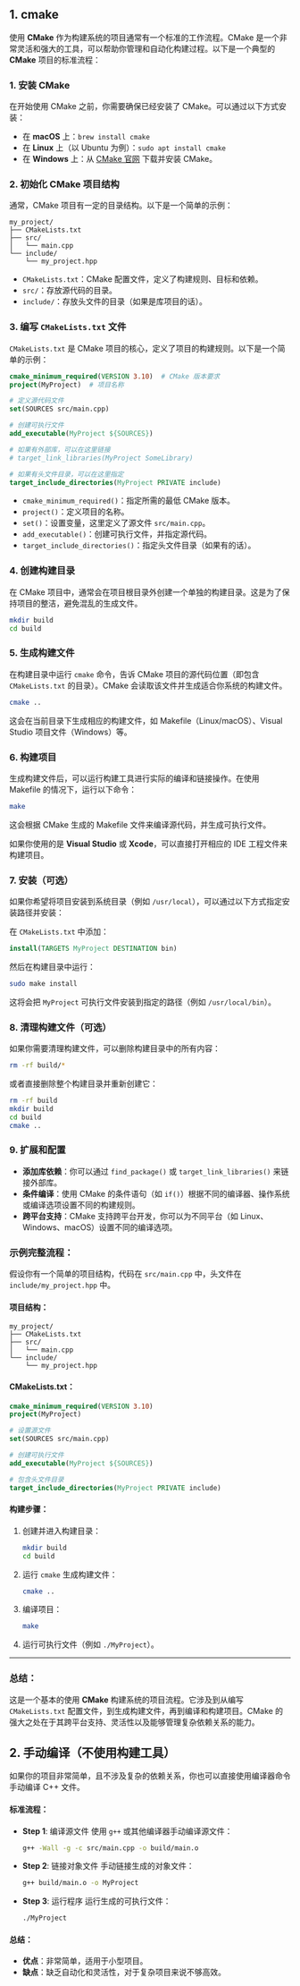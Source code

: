 ## 1. **cmake**

使用 **CMake** 作为构建系统的项目通常有一个标准的工作流程。CMake 是一个非常灵活和强大的工具，可以帮助你管理和自动化构建过程。以下是一个典型的 **CMake** 项目的标准流程：

### 1. **安装 CMake**

在开始使用 CMake 之前，你需要确保已经安装了 CMake。可以通过以下方式安装：

-   在 **macOS** 上：`brew install cmake`
-   在 **Linux** 上（以 Ubuntu 为例）：`sudo apt install cmake`
-   在 **Windows** 上：从 [CMake 官网](https://cmake.org/download/) 下载并安装 CMake。

### 2. **初始化 CMake 项目结构**

通常，CMake 项目有一定的目录结构。以下是一个简单的示例：

```
my_project/
├── CMakeLists.txt
├── src/
│   └── main.cpp
└── include/
    └── my_project.hpp

```

-   `CMakeLists.txt`：CMake 配置文件，定义了构建规则、目标和依赖。
-   `src/`：存放源代码的目录。
-   `include/`：存放头文件的目录（如果是库项目的话）。

### 3. **编写 `CMakeLists.txt` 文件**

`CMakeLists.txt` 是 CMake 项目的核心，定义了项目的构建规则。以下是一个简单的示例：

```cmake
cmake_minimum_required(VERSION 3.10)  # CMake 版本要求
project(MyProject)  # 项目名称

# 定义源代码文件
set(SOURCES src/main.cpp)

# 创建可执行文件
add_executable(MyProject ${SOURCES})

# 如果有外部库，可以在这里链接
# target_link_libraries(MyProject SomeLibrary)

# 如果有头文件目录，可以在这里指定
target_include_directories(MyProject PRIVATE include)

```

-   `cmake_minimum_required()`：指定所需的最低 CMake 版本。
-   `project()`：定义项目的名称。
-   `set()`：设置变量，这里定义了源文件 `src/main.cpp`。
-   `add_executable()`：创建可执行文件，并指定源代码。
-   `target_include_directories()`：指定头文件目录（如果有的话）。

### 4. **创建构建目录**

在 CMake 项目中，通常会在项目根目录外创建一个单独的构建目录。这是为了保持项目的整洁，避免混乱的生成文件。

```bash
mkdir build
cd build

```

### 5. **生成构建文件**

在构建目录中运行 `cmake` 命令，告诉 CMake 项目的源代码位置（即包含 `CMakeLists.txt` 的目录）。CMake 会读取该文件并生成适合你系统的构建文件。

```bash
cmake ..

```

这会在当前目录下生成相应的构建文件，如 Makefile（Linux/macOS）、Visual Studio 项目文件（Windows）等。

### 6. **构建项目**

生成构建文件后，可以运行构建工具进行实际的编译和链接操作。在使用 Makefile 的情况下，运行以下命令：

```bash
make

```

这会根据 CMake 生成的 Makefile 文件来编译源代码，并生成可执行文件。

如果你使用的是 **Visual Studio** 或 **Xcode**，可以直接打开相应的 IDE 工程文件来构建项目。

### 7. **安装（可选）**

如果你希望将项目安装到系统目录（例如 `/usr/local`），可以通过以下方式指定安装路径并安装：

在 `CMakeLists.txt` 中添加：

```cmake
install(TARGETS MyProject DESTINATION bin)

```

然后在构建目录中运行：

```bash
sudo make install

```

这将会把 `MyProject` 可执行文件安装到指定的路径（例如 `/usr/local/bin`）。

### 8. **清理构建文件（可选）**

如果你需要清理构建文件，可以删除构建目录中的所有内容：

```bash
rm -rf build/*

```

或者直接删除整个构建目录并重新创建它：

```bash
rm -rf build
mkdir build
cd build
cmake ..

```

### 9. **扩展和配置**

-   **添加库依赖**：你可以通过 `find_package()` 或 `target_link_libraries()` 来链接外部库。
-   **条件编译**：使用 CMake 的条件语句（如 `if()`）根据不同的编译器、操作系统或编译选项设置不同的构建规则。
-   **跨平台支持**：CMake 支持跨平台开发，你可以为不同平台（如 Linux、Windows、macOS）设置不同的编译选项。

### 示例完整流程：

假设你有一个简单的项目结构，代码在 `src/main.cpp` 中，头文件在 `include/my_project.hpp` 中。

#### 项目结构：

```
my_project/
├── CMakeLists.txt
├── src/
│   └── main.cpp
└── include/
    └── my_project.hpp

```

#### CMakeLists.txt：

```cmake
cmake_minimum_required(VERSION 3.10)
project(MyProject)

# 设置源文件
set(SOURCES src/main.cpp)

# 创建可执行文件
add_executable(MyProject ${SOURCES})

# 包含头文件目录
target_include_directories(MyProject PRIVATE include)

```

#### 构建步骤：

1.  创建并进入构建目录：
    
    ```bash
    mkdir build
    cd build
    
    ```
    
2.  运行 `cmake` 生成构建文件：
    
    ```bash
    cmake ..
    
    ```
    
3.  编译项目：
    
    ```bash
    make
    
    ```
    
4.  运行可执行文件（例如 `./MyProject`）。
    
-------------------------
### 总结：

这是一个基本的使用 **CMake** 构建系统的项目流程。它涉及到从编写 `CMakeLists.txt` 配置文件，到生成构建文件，再到编译和构建项目。CMake 的强大之处在于其跨平台支持、灵活性以及能够管理复杂依赖关系的能力。

## 2. **手动编译（不使用构建工具）**

如果你的项目非常简单，且不涉及复杂的依赖关系，你也可以直接使用编译器命令手动编译 C++ 文件。

#### 标准流程：

-   **Step 1**: 编译源文件 使用 `g++` 或其他编译器手动编译源文件：
    
    ```bash
    g++ -Wall -g -c src/main.cpp -o build/main.o
    
    ```
    
-   **Step 2**: 链接对象文件 手动链接生成的对象文件：
    
    ```bash
    g++ build/main.o -o MyProject
    
    ```
    
-   **Step 3**: 运行程序 运行生成的可执行文件：
    
    ```bash
    ./MyProject
    
    ```
    

#### 总结：

-   **优点**：非常简单，适用于小型项目。
-   **缺点**：缺乏自动化和灵活性，对于复杂项目来说不够高效。
<!--stackedit_data:
eyJoaXN0b3J5IjpbNjc1ODY3MDMyXX0=
-->